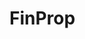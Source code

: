 # FinProp

<!-- https://cdn.dribbble.com/users/725875/screenshots/14151398/downloads/Search%20Properties.jpg -->